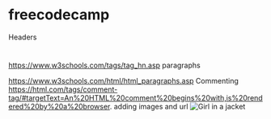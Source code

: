 # freecodecamp
Headers <h1> </h1> https://www.w3schools.com/tags/tag_hn.asp
paragraphs <p> </p> https://www.w3schools.com/html/html_paragraphs.asp
Commenting <!-- --> https://html.com/tags/comment-tag/#targetText=An%20HTML%20comment%20begins%20with,is%20rendered%20by%20a%20browser.
adding images and url <img src="img_girl.jpg" alt="Girl in a jacket"> 

